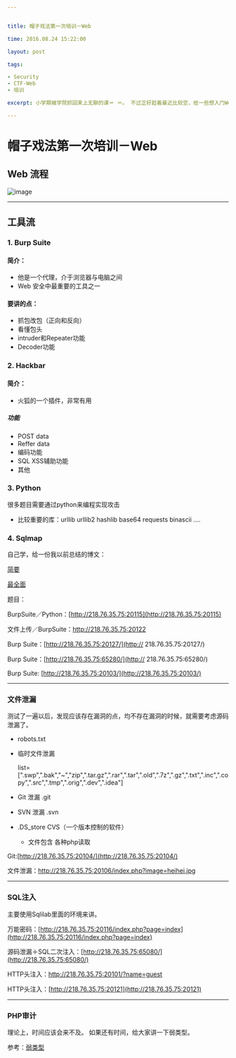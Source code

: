 ```yaml
---


title: 帽子戏法第一次培训－Web

time: 2016.08.24 15:22:00

layout: post

tags:

- Security
- CTF-Web
- 培训

excerpt: 小学期被学院抓回来上无聊的课＝ ＝。 不过正好趁着最近比较空，给一些想入门Web安全的小学弟小学妹们进行一些培训

---
```


# 帽子戏法第一次培训－Web

## Web 流程


![image](http://momomoxiaoxi.com/img/post/Web.png)


---- 

## 工具流

### 1. Burp Suite

#### 简介：

- 他是一个代理，介于浏览器与电脑之间
- Web 安全中最重要的工具之一

#### 要讲的点：

- 抓包改包（正向和反向）
- 看懂包头
- intruder和Repeater功能
- Decoder功能

### 2. Hackbar

#### 简介：

- 火狐的一个插件，非常有用


##### 功能

- POST data
- Reffer data
- 编码功能
- SQL XSS辅助功能
- 其他

### 3. Python

很多题目需要通过python来编程实现攻击

- 比较重要的库：urllib  urllib2 hashlib base64 requests binascii ….

### 4. Sqlmap

自己学，给一份我以前总结的博文：

[简要](http://momomoxiaoxi.com/2016/05/28/bluedon/)

[最全面](http://momomoxiaoxi.com/2016/01/06/sqlmap-help/ "最全面")


题目：

BurpSuite／Python：[http://218.76.35.75:20115](http://218.76.35.75:20115)

文件上传／BurpSuite：http://218.76.35.75:20122

Burp Suite：[http://218.76.35.75:20127/](http://
218.76.35.75:20127/)

Burp Suite：[http://218.76.35.75:65280/](http://
218.76.35.75:65280/)


Burp Suite: [http://218.76.35.75:20103/](http://218.76.35.75:20103/)

---- 

### 文件泄漏

测试了一遍以后，发现应该存在漏洞的点，均不存在漏洞的时候，就需要考虑源码泄漏了。

- robots.txt
- 临时文件泄漏
	
	list=[".swp",".bak","~","zip",".tar.gz",".rar",".tar",".old",".7z",".gz",".txt",".inc",".copy",".src",".tmp",".orig",".dev",".idea"]

- Git 泄漏  .git
- SVN 泄漏 .svn 
- .DS\_store  CVS（一个版本控制的软件）
  -  文件包含 各种php读取

Git:[http://218.76.35.75:20104/](http://218.76.35.75:20104/)

文件泄漏：http://218.76.35.75:20106/index.php?image=heihei.jpg

---- -

### SQL注入

主要使用Sqlilab里面的环境来讲。

万能密码：[http://218.76.35.75:20116/index.php?page=index](http://218.76.35.75:20116/index.php?page=index)

源码泄漏＋SQL二次注入：[http://218.76.35.75:65080/](http://218.76.35.75:65080/)

HTTP头注入：http://218.76.35.75:20101/?name=guest

HTTP头注入：[http://218.76.35.75:20121](http://218.76.35.75:20121)

---- 

### PHP审计

理论上，时间应该会来不及。
如果还有时间，给大家讲一下弱类型。

参考：[弱类型](http://momomoxiaoxi.com/notes/note/2016/07/06/weakly-type/)



